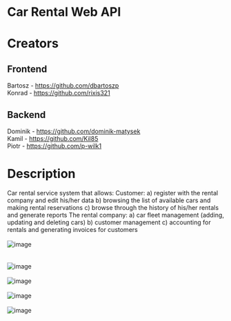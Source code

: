 # Car Rental Web API

# Creators
## Frontend
Bartosz - https://github.com/dbartoszp
<br/>
Konrad - https://github.com/rixis321
## Backend
Dominik - https://github.com/dominik-matysek
<br/>
Kamil - https://github.com/Kil85
<br/>
Piotr - https://github.com/p-wilk1

# Description
Car rental service system that allows:
Customer:
a) register with the rental company and edit his/her data
b) browsing the list of available cars and making rental reservations
c) browse through the history of his/her rentals and generate reports
The rental company:
a) car fleet management (adding, updating and deleting cars)
b) customer management 
c) accounting for rentals and generating invoices for customers
<br/>
<br/>
![image](https://github.com/rixis321/TAB_car_rental/assets/58139675/0e0a3fee-ab3e-40c0-bef0-e3e36fbda045)
<br/>
<br/>
<br/>
![image](https://github.com/rixis321/TAB_car_rental/assets/58139675/0c5d1fb0-c1af-4cb9-a4d3-d9c3de863556)
<br/>
<br/>
![image](https://github.com/rixis321/TAB_car_rental/assets/58139675/b309802a-94d4-4776-8cb6-af4658d36dcb)
<br/>
<br/>
![image](https://github.com/rixis321/TAB_car_rental/assets/58139675/facfeb6f-0def-4d39-bf23-87cc1c675cd9)
<br/>
<br/>
![image](https://github.com/rixis321/TAB_car_rental/assets/58139675/f4b24349-592e-4cb9-862d-48e67a82f1b6)
<br/>
<br/>
